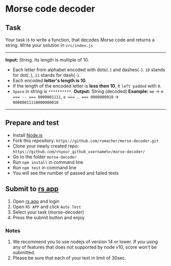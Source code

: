 # Morse code decoder

## Task

Your task is to write a function, that decodes Morse code and returns a string.
Write your solution in `src/index.js`

---

**Input:** String. Its length is multiple of 10.

- Each letter from alphabet encoded with dots(`.`) and dashes(`-`). `10` stands for dot(`.`), `11` stands for dash(`-`).
- Each encoded **letter's length is 10**.
- If the length of the encoded letter is **less then 10**, it `left padded` with `0`.
- `Space` in string is `**********`.
**Output:** String (decoded)
**Example:** `me` -> `m === -- === 0000001111`, `e === . === 0000000010` -> `00000011110000000010`

---

## Prepare and test

- Install [Node.js](https://nodejs.org/en/)
- Fork this repository: `https://github.com/romacher/morse-decoder.git`
- Clone your newly created repo: `https://github.com/<%your_github_username%>/morse-decoder/`
- Go to the folder `morse-decoder`
- Run `npm install` in command line
- Run `npm test` in command line
- You will see the number of passed and failed tests

## Submit to [rs app](https://app.rs.school)

1. Open [rs app](https://app.rs.school) and login
2. Open `RS APP` and click `Auto Test`
3. Select your task (morse-decoder)
4. Press the submit button and enjoy

### Notes

1. We recommend you to use nodejs of version 14 or lower. If you using any of features that does not supported by node v10, score won't be submitted.
2. Please be sure that each of your test in limit of 30sec.
